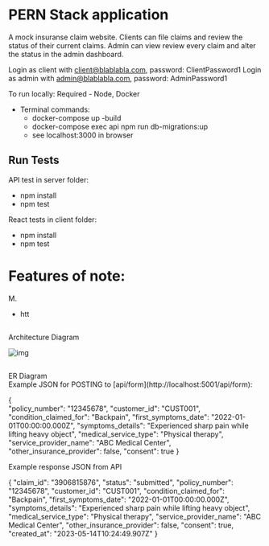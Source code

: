 
# PERN Stack application 

A mock insuranse claim website. Clients can file claims and review the status of their current claims. Admin can view review every claim and alter the status in the admin dashboard.

Login as client with client@blablabla.com, password: ClientPassword1
Login as admin with admin@blablabla.com, password: AdminPassword1

To run locally:
Required - Node, Docker
- Terminal commands:
  - docker-compose up -build
  - docker-compose exec api npm run db-migrations:up
  - see localhost:3000 in browser

## Run Tests
API test in server folder:
- npm install
- npm test

React tests in client folder:
- npm install
- npm test

# Features of note:

M.
- htt

##

<summary>Architecture Diagram</summary>

![img](diagrams/architecture-diagram.png)

##

<summary>ER Diagram</summary>
Example JSON for POSTING to [api/form](http://localhost:5001/api/form):

{		
	"policy_number": "12345678",
	"customer_id": "CUST001",
	"condition_claimed_for": "Backpain",
	"first_symptoms_date": "2022-01-01T00:00:00.000Z",
	"symptoms_details": "Experienced sharp pain while lifting heavy object",
	"medical_service_type": "Physical therapy",
	"service_provider_name": "ABC Medical Center",
	"other_insurance_provider": false,
	"consent": true
}

Example response JSON from API

{
	"claim_id": "3906815876",
	"status": "submitted",
	"policy_number": "12345678",
	"customer_id": "CUST001",
	"condition_claimed_for": "Backpain",
	"first_symptoms_date": "2022-01-01T00:00:00.000Z",
	"symptoms_details": "Experienced sharp pain while lifting heavy object",
	"medical_service_type": "Physical therapy",
	"service_provider_name": "ABC Medical Center",
	"other_insurance_provider": false,
	"consent": true,
	"created_at": "2023-05-14T10:24:49.907Z"
}


